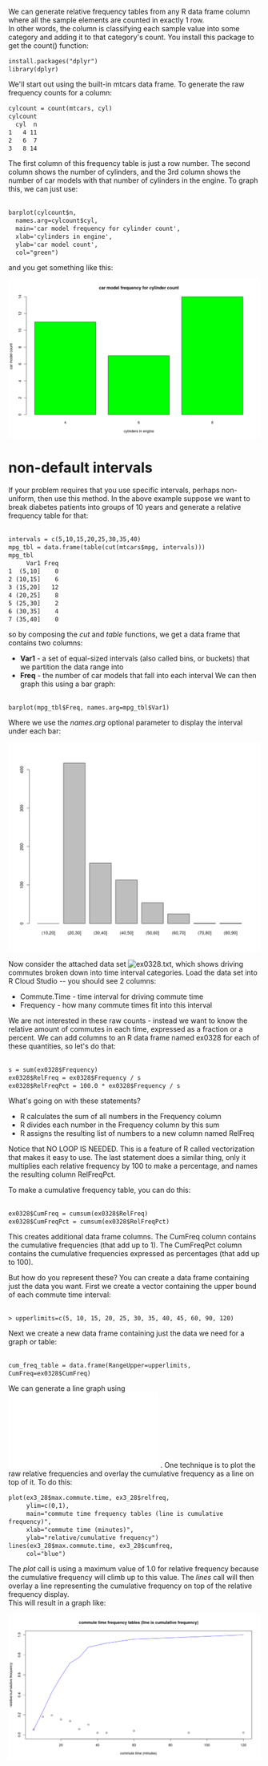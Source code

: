 We can generate relative frequency tables from any R data frame column where all the sample elements are counted in exactly 1 row.   
In other words, the column is classifying each sample value into some category and adding it to that category's count.   You install this package to get the count() function:

```
install.packages("dplyr")
library(dplyr)
```

We'll start out using the built-in mtcars data frame.  To generate the raw frequency counts for a column:  

```
cylcount = count(mtcars, cyl)
cylcount
  cyl  n
1   4 11
2   6  7
3   8 14
```

The first column of this frequency table is just a row number.  The second column shows the number of cylinders, and the 3rd column shows the number of car models with that number of cylinders in the engine.    To graph this, we can just use:

```

barplot(cylcount$n, 
  names.arg=cylcount$cyl, 
  main='car model frequency for cylinder count', 
  xlab='cylinders in engine', 
  ylab='car model count', 
  col="green")

```

and you get something like this:

![](images/barplot_cyl_freq.png)


# non-default intervals

If your problem requires that you use specific intervals, perhaps non-uniform, then use this method.   In the above example suppose we want to break diabetes patients into groups of 10 years and generate a relative frequency table for that:

```

intervals = c(5,10,15,20,25,30,35,40)
mpg_tbl = data.frame(table(cut(mtcars$mpg, intervals)))
mpg_tbl
     Var1 Freq
1  (5,10]    0
2 (10,15]    6
3 (15,20]   12
4 (20,25]    8
5 (25,30]    2
6 (30,35]    4
7 (35,40]    0

```
so by composing the *cut* and *table* functions, we get a data frame that contains two columns:
* **Var1** - a set of equal-sized intervals (also called bins, or buckets) that we partition the data range into
* **Freq** - the number of car models that fall into each interval
We can then graph this using a bar graph:
```

barplot(mpg_tbl$Freq, names.arg=mpg_tbl$Var1)

```
Where we use the *names.arg* optional parameter to display the interval under each bar:

![](images/barplot-diab-age-rngs.png)

Now consider the attached data set ![ex0328.txt]([data_sets/ex0328.txt](https://raw.githubusercontent.com/bengland2/une-stats/main/MAT150/data_sets/ex0328.txt)), which shows driving commutes broken down into time interval categories.   Load the data set into R Cloud Studio -- you should see 2 columns:

* Commute.Time - time interval for driving commute time
* Frequency - how many commute times fit into this interval

We are not interested in these raw counts - instead we want to know the relative amount of commutes in each time, expressed as a fraction or a percent.  We can add columns to an R data frame named ex0328 for each of these quantities, so let's do that:

```

s = sum(ex0328$Frequency)
ex0328$RelFreq = ex0328$Frequency / s
ex0328$RelFreqPct = 100.0 * ex0328$Frequency / s

```
What's going on with these statements?

* R calculates the sum of all numbers in the Frequency column
* R divides each number in the Frequency column by this sum
* R assigns the resulting list of numbers to a new column named RelFreq

Notice that NO LOOP IS NEEDED.   This is a feature of R called vectorization that makes it easy to use.  The last statement does a similar thing, only it multiplies each relative frequency by 100 to make a percentage, and names the resulting column RelFreqPct.

To make a cumulative frequency table, you can do this:

```

ex0328$CumFreq = cumsum(ex0328$RelFreq)
ex0328$CumFreqPct = cumsum(ex0328$RelFreqPct)

```
This creates additional data frame columns.  The CumFreq column contains the cumulative frequencies (that add up to 1).  The CumFreqPct column contains the cumulative frequencies expressed as percentages (that add up to 100).

But how do you represent these?   You can create a data frame containing just the data you want.   First we create a vector containing the upper bound of each commute time interval:

```

> upperlimits=c(5, 10, 15, 20, 25, 30, 35, 40, 45, 60, 90, 120)

```
Next we create a new data frame containing just the data we need for a graph or table:

```

cum_freq_table = data.frame(RangeUpper=upperlimits, CumFreq=ex0328$CumFreq)

```
We can generate a line graph using ![instructions here](line_graph.md) .   One technique is to plot the raw relative frequencies and overlay the cumulative frequency as a line on top of it.   To do this:

```
plot(ex3_28$max.commute.time, ex3_28$relfreq, 
     ylim=c(0,1), 
     main="commute time frequency tables (line is cumulative frequency)",
     xlab="commute time (minutes)",
     ylab="relative/cumulative frequency")
lines(ex3_28$max.commute.time, ex3_28$cumfreq, 
     col="blue")

```
The *plot* call is using a maximum value of 1.0 for relative frequency because the cumulative frequency will climb up to this value.  The *lines* call will then overlay a line representing the cumulative frequency on top of the relative frequency display.   
This will result in a graph like:

![](images/plot_commute_times_cumfreq.png)

